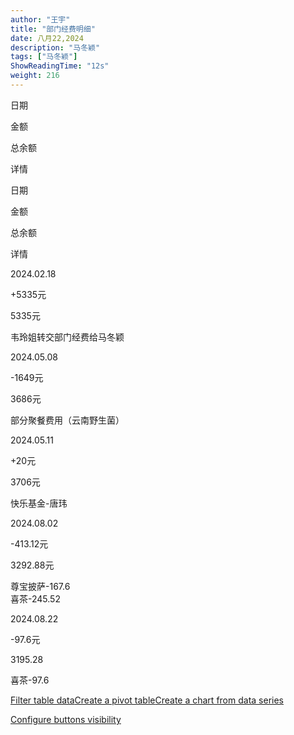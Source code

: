 ```yaml
---
author: "王宇"
title: "部门经费明细"
date: 八月22,2024
description: "马冬颖"
tags: ["马冬颖"]
ShowReadingTime: "12s"
weight: 216
---
```

日期

金额

总余额

详情

日期

金额

总余额

详情

2024.02.18

+5335元

5335元

韦玲姐转交部门经费给马冬颖

2024.05.08

\-1649元

3686元

部分聚餐费用（云南野生菌）

2024.05.11

+20元

3706元

快乐基金-唐玮

2024.08.02

\-413.12元

3292.88元

尊宝披萨-167.6  
喜茶-245.52

2024.08.22

\-97.6元

3195.28

喜茶-97.6

[Filter table data](#)[Create a pivot table](#)[Create a chart from data series](#)

[Configure buttons visibility](/users/tfac-settings.action)